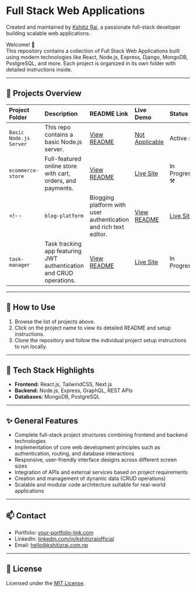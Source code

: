 # Full Stack Web Applications

Created and maintained by [Kshitiz Rai](https://www.kshitizrai.com.np), a passionate full-stack developer building scalable web applications.

Welcome! 🚀  
This repository contains a collection of Full Stack Web Applications built using modern technologies like React, Node.js, Express, Django, MongoDB, PostgreSQL, and more. Each project is organized in its own folder with detailed instructions inside.

---

## 📂 Projects Overview

| Project Folder         | Description                                                       | README Link                                           | Live Demo                         | Status        |
|:-----------------------|:------------------------------------------------------------------|:------------------------------------------------------|:----------------------------------|:--------------|
| `Basic Node.js Server` | This repo contains a basic Node.js server.                        | [View README](https://github.com/thekshitiz/Full-Stack-Web-Applications/blob/main/README.md) | [Not Applicable]()                | Active ✅       |
| `ecommerce-store`       | Full-featured online store with cart, orders, and payments.       | [View README](./ecommerce-store/README.md)            | [Live Site](https://demo-link.com) | In Progress ⚒️  |
<!-- | `blog-platform`        | Blogging platform with user authentication and rich text editor.  | [View README](./blog-platform/README.md)              | [Live Site](https://demo-link.com) | Completed     |
| `task-manager`          | Task tracking app featuring JWT authentication and CRUD operations. | [View README](./task-manager/README.md)              | [Live Site](https://demo-link.com) | In Progress   | -->



---

## 📖 How to Use

1. Browse the list of projects above.
2. Click on the project name to view its detailed README and setup instructions.
3. Clone the repository and follow the individual project setup instructions to run locally.

---

## 🚀 Tech Stack Highlights

- **Frontend:** React.js, TailwindCSS, Next.js
- **Backend:** Node.js, Express, GraphQL, REST APIs
- **Databases:** MongoDB, PostgreSQL

---

## ✨ General Features

- Complete full-stack project structures combining frontend and backend technologies
- Implementation of core web development principles such as authentication, routing, and database interactions
- Responsive, user-friendly interface designs across different screen sizes
- Integration of APIs and external services based on project requirements
- Creation and management of dynamic data (CRUD operations)
- Scalable and modular code architecture suitable for real-world applications


---
## 📫 Contact

- Portfolio: <a href="https://your-portfolio-link.com" target="_blank">your-portfolio-link.com</a>
- LinkedIn: <a href="https://linkedin.com/in/kshitizraiofficial" target="_blank">linkedin.com/in/kshitizraiofficial</a>
- Email: <a href="mailto:hello@kshitizrai.com.np" target="_blank">hello@kshitizrai.com.np</a>


---

## 📜 License

Licensed under the [MIT License](./LICENSE).
